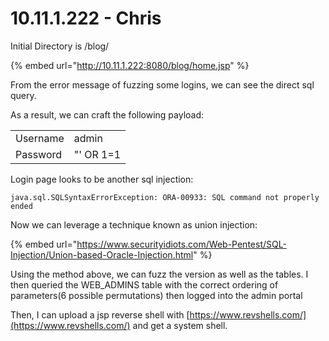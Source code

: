 # 10.11.1.222 - Chris

Initial Directory is /blog/

{% embed url="http://10.11.1.222:8080/blog/home.jsp" %}

From the error message of fuzzing some logins, we can see the direct sql query.

As a result, we can craft the following payload:

|          |           |
| -------- | --------- |
| Username | admin     |
| Password | "' OR 1=1 |

Login page looks to be another sql injection:

`java.sql.SQLSyntaxErrorException: ORA-00933: SQL command not properly ended`

Now we can leverage a technique known as union injection:

{% embed url="https://www.securityidiots.com/Web-Pentest/SQL-Injection/Union-based-Oracle-Injection.html" %}

Using the method above, we can fuzz the version as well as the tables. I then queried the WEB\_ADMINS table with the correct ordering of parameters(6 possible permutations) then logged into the admin portal

Then, I can upload a jsp reverse shell with [https://www.revshells.com/](https://www.revshells.com/) and get a system shell.
